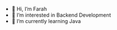 - 👋 Hi, I’m Farah
- 👀 I’m interested in Backend Development
- 🌱 I’m currently learning Java

<!---
farahsabrn/farahsabrn is a ✨ special ✨ repository because its `README.md` (this file) appears on your GitHub profile.
You can click the Preview link to take a look at your changes.
--->
